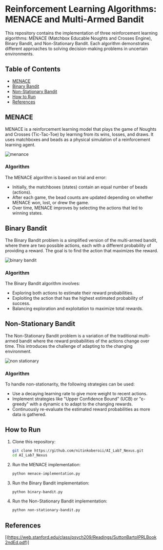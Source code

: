# Reinforcement Learning Algorithms: MENACE and Multi-Armed Bandit

This repository contains the implementation of three reinforcement learning algorithms: MENACE (Matchbox Educable Noughts and Crosses Engine), Binary Bandit, and Non-Stationary Bandit. Each algorithm demonstrates different approaches to solving decision-making problems in uncertain environments.

## Table of Contents
- [MENACE](#menace)
- [Binary Bandit](#binary-bandit)
- [Non-Stationary Bandit](#non-stationary-bandit)
- [How to Run](#how-to-run)
- [References](#references)

## MENACE
MENACE is a reinforcement learning model that plays the game of Noughts and Crosses (Tic-Tac-Toe) by learning from its wins, losses, and draws. It uses matchboxes and beads as a physical simulation of a reinforcement learning agent.

![menance](https://github.com/user-attachments/assets/2216986e-63a8-4831-8587-852d0b638fcd)

### Algorithm
The MENACE algorithm is based on trial and error:
- Initially, the matchboxes (states) contain an equal number of beads (actions).
- After each game, the bead counts are updated depending on whether MENACE won, lost, or drew the game.
- Over time, MENACE improves by selecting the actions that led to winning states.

## Binary Bandit
The Binary Bandit problem is a simplified version of the multi-armed bandit, where there are two possible actions, each with a different probability of providing a reward. The goal is to find the action that maximizes the reward.

![binary bandit](https://github.com/user-attachments/assets/81c6983f-de63-4fae-9ce8-44c50e6ed91f)

### Algorithm
The Binary Bandit algorithm involves:
- Exploring both actions to estimate their reward probabilities.
- Exploiting the action that has the highest estimated probability of success.
- Balancing exploration and exploitation to maximize total rewards.

## Non-Stationary Bandit
The Non-Stationary Bandit problem is a variation of the traditional multi-armed bandit where the reward probabilities of the actions change over time. This introduces the challenge of adapting to the changing environment.

![non stationary](https://github.com/user-attachments/assets/bd649f8e-445c-440b-ac65-2f0b46f8a954)

### Algorithm
To handle non-stationarity, the following strategies can be used:
- Use a decaying learning rate to give more weight to recent actions.
- Implement strategies like "Upper Confidence Bound" (UCB) or "ε-greedy" with a dynamic ε to adapt to the changing rewards.
- Continuously re-evaluate the estimated reward probabilities as more data is gathered.

## How to Run
1. Clone this repository:
    ```bash
    git clone https://github.com/nitinkoberoii/AI_Lab7_Nexus.git
    cd AI_Lab7_Nexus
    ```
2. Run the MENACE implementation:
    ```bash
    python menace-implementation.py
    ```
3. Run the Binary Bandit implementation:
    ```bash
    python binary-bandit.py
    ```
4. Run the Non-Stationary Bandit implementation:
    ```bash
    python non-stationary-bandit.py
    ```

## References
[(https://web.stanford.edu/class/psych209/Readings/SuttonBartoIPRLBook2ndEd.pdf)]

